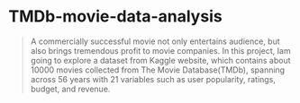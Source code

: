 # TMDb-movie-data-analysis
 >  A commercially successful movie not only entertains audience, but also brings tremendous profit to movie companies.  In this project, Iam going to explore a dataset from Kaggle website, which contains about 10000 movies collected from The Movie Database(TMDb), spanning across 56 years with 21 variables such as user popularity, ratings, budget, and revenue.
